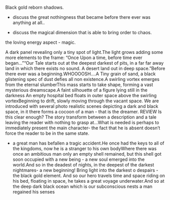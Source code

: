 Black gold reborn shadows.

- discuss the great nothingness that became before there ever was anything at all..

- discuss the magical dimension that is able to bring order to chaos.

the loving energy aspect - magic.

A dark panel revealing only a tiny spot of light.The light grows adding some more elements to the frame: “Once Upon a time, before time ever began…”“Our Tale starts out at the deepest darkest of pits, in a far far away land in which there exists no sound. A desert land out in deep space.”Before there ever was a beginning.WHOOOOSH….A Tiny grain of sand, a black glistening spec of dust defies all non existence.A swirling vortex emerges from the eternal slumberThis mass starts to take shape, forming a vast mysterious dreamscape.A faint silhouette of a figure lying still in the darkness
An empty hospital bed floats in outer space above the swirling vortexBeginning to drift, slowly moving through the vacant space.
We are introduced with several photo realistic scenes depicting a dark and black space, in it there forms a cocoon of a man - that is the dreamer.
REVIEW
Is this clear enough? The story transform between a description and a tale leaving the reader with nothing to grasp at…What is needed is perhaps to immediately present the main character- the fact that he is absent doesn’t force the reader to be in the same state.
- a great man has befallen a tragic accident.He once had the keys to all of the kingdoms, now he is a stranger to his own bodyWhere there was once an ambitious man only an empty shell remained, but this shell got soon occupied with a new being - a new soul emerged into the world.And so in the deadest of nights, in the deepest of the darkest nightmares- a new beginning!
Bring light into the darkest o despairs - the black gold element.
And so our hero travels time and space riding on his bed, floating in space, he takes a great voyage underwater.And so at the deep dark black ocean which is our subconscious nests a man regained his senses